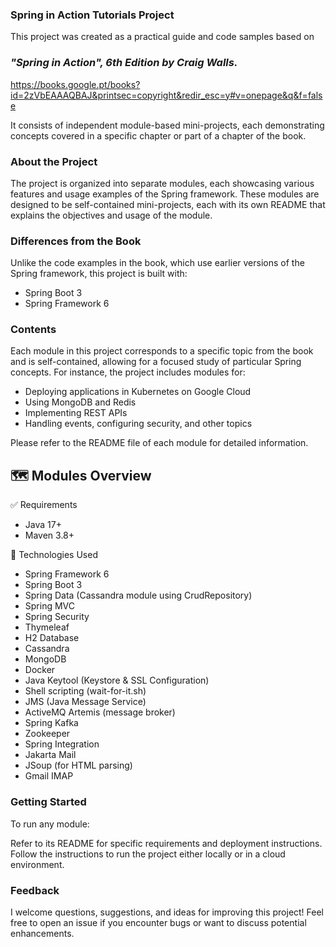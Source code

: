 ### Spring in Action Tutorials Project

This project was created as a practical guide and code samples based on 
### *"Spring in Action", 6th Edition by Craig Walls.* 
https://books.google.pt/books?id=2zVbEAAAQBAJ&printsec=copyright&redir_esc=y#v=onepage&q&f=false

It consists of independent module-based mini-projects, each demonstrating concepts covered in a specific chapter or part of a chapter of the book.

### About the Project
The project is organized into separate modules, 
each showcasing various features and usage examples of the Spring framework. 
These modules are designed to be self-contained mini-projects, 
each with its own README that explains the objectives and usage of the module.

### Differences from the Book
Unlike the code examples in the book, which use earlier versions of the Spring framework, this project is built with:

* Spring Boot 3
* Spring Framework 6

### Contents
Each module in this project corresponds to a specific topic from the book and is self-contained, 
allowing for a focused study of particular Spring concepts. For instance, the project includes modules for:

* Deploying applications in Kubernetes on Google Cloud
* Using MongoDB and Redis
* Implementing REST APIs
* Handling events, configuring security, and other topics

Please refer to the README file of each module for detailed information.


## 🗺 Modules Overview

✅ Requirements
- Java 17+
- Maven 3.8+

🧰 Technologies Used
- Spring Framework 6
- Spring Boot 3
- Spring Data (Cassandra module using CrudRepository) 
- Spring MVC
- Spring Security
- Thymeleaf
- H2 Database
- Cassandra
- MongoDB
- Docker
- Java Keytool (Keystore & SSL Configuration)
- Shell scripting (wait-for-it.sh)
- JMS (Java Message Service)
- ActiveMQ Artemis (message broker)
- Spring Kafka
- Zookeeper
- Spring Integration
- Jakarta Mail
- JSoup (for HTML parsing)
- Gmail IMAP



### Getting Started
To run any module:

Refer to its README for specific requirements and deployment instructions.
Follow the instructions to run the project either locally or in a cloud environment.

### Feedback
I welcome questions, suggestions, and ideas for improving this project! 
Feel free to open an issue if you encounter bugs or want to discuss potential enhancements.
